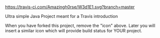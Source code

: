 https://travis-ci.com/Amazingh0rse/W3d1E1.svg?branch=master

Ultra simple Java Project meant for a Travis introduction

When you have forked this project, remove the "icon" above. Later you will insert a similar icon which will provide build status for YOUR project.
